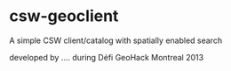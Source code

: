 csw-geoclient
=============

A simple CSW client/catalog with spatially enabled search

developed by ....
during Défi GeoHack Montreal 2013
